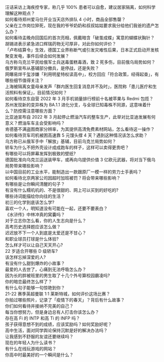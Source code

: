汪诘采访上海疾控专家，称几乎 100% 患者可以自愈，建议居家隔离，如何科学理解这种观点？  
如何看待郑州爱马仕开业当天店外排队 4 小时，商品全部售罄？  
父亲在工作岗位猝死，现在我的爷爷奶奶和叔叔姑姑要求我分给他们我爸的遗产怎么办？  
如何看待孟晚舟回国后的首次亮相，佩戴暗含「破茧成蝶」寓意的蝴蝶状胸针？  
胡锡进表示紧急进口辉瑞药物无可厚非，对此你如何评价？  
「卢布结算令」生效，德国工业界称断气或引发灾难性后果，日本正式启动开发核聚变发电，事件后续会如何发展？  
乌方称乌克兰平民给俄军士兵送毒蛋糕毒酒，致 2 死多伤，目前俄乌局势如何？  
俄罗斯宣布从基辅部分撤兵，是停战，还是失败？  
网曝易烊千玺涉嫌「利用明星特权读高中」，校方回应「符合政策，经得起查」，有哪些细节值得关注？  
上海被隔离女童母亲发声「群内医生回复消息并不及时」，医院称「患儿医疗和生活照料有保证」，目前情况如何？  
如何看待京东自营 2022 年 3 月手机销量排行榜前十名被苹果与 Redmi 包揽？  
苏州发现新的变异株为 BA.1.1 进化分支，与全球已知毒株不同源，这意味着什么？防控需注意哪些方面？  
比亚迪宣布自 2022 年 3 月起停止燃油汽车的整车生产，此举对比亚迪发展有何意义？燃油车车主会受影响吗？  
肯德基不满盗图商家分辨率，为其提供高清免费素材网站，怎么看待这一操作？  
如何看待货车司机被困高速靠 5 元馒头撑 4 天？遇到这种情况该怎么求助？  
乌方称已从俄军手中「解放」基辅，目前乌克兰局势如何？  
轿车为什么不把外壳设计成成跑车的样子，这样可以卖得更贵吧？  
有哪些可以将屏幕发挥到极致的壁纸?  
德国批准向乌克兰运送装甲车，或再向乌提供价值 3 亿欧元武器，将对当下俄乌局势带来哪些影响？  
以中国目前的工业水平，能制造出一款跟原厂一模一样的劳力士手表吗？  
如何看待北京两家公司因超时加班被罚？将会带来哪些影响？  
有哪些是让你瞬间清醒的句子？  
有没有什么糯叽叽的、不是很甜的、网上可以买到的好吃的?  
哪些诗词能描绘你向往的生活？  
初三的化学到底该怎么学?  
喜欢一个人，明知道没有可能在一起，还要不要表白？  
《水浒传》中林冲真的窝囊吗？  
对于立志你怎么看，你的人生志向是什么？  
高考历史选择题应该怎么做？  
迟迟放不下一个人到底是太爱还是不甘心？  
和职业球员打球是什么体验?  
怎么样才可以让自己天天开心?  
22 岁适合开哪些 D 级轿车?  
该怎样忘掉深爱的人?  
有没有什么甜到爆炸的小故事？  
最爱的人去世了，心痛到无法呼吸怎么办？  
因为长的胖被班里的男生取了十几个外号算校园霸凌吗?  
你的暗恋最终怎么样了？  
有什么句子能够一句惊艳到你？  
21-22 赛季英超曼联 1:1 莱斯特城，如何评价这场比赛？  
你拍过哪些照片，记录了「疫情下的春天」？背后有什么故事？  
你们如何看待并接纳不完美的自己？  
每当你想努力，但是身边总有人打击你该怎么办？  
存在高 Fi 的 INTP 和高 Ti 的 INFP 吗？  
孩子获得意想不到的成绩，应该奖励吗？如何奖励好呢？  
高中生活，面对同学舆论保持沉默是好的解决办法吗？  
让我感到不舒服的友谊还要继续吗？  
现在的年轻人为什么读书？  
有什么在线玩游戏的网站？  
你高中时最美好的一个瞬间是什么？  
